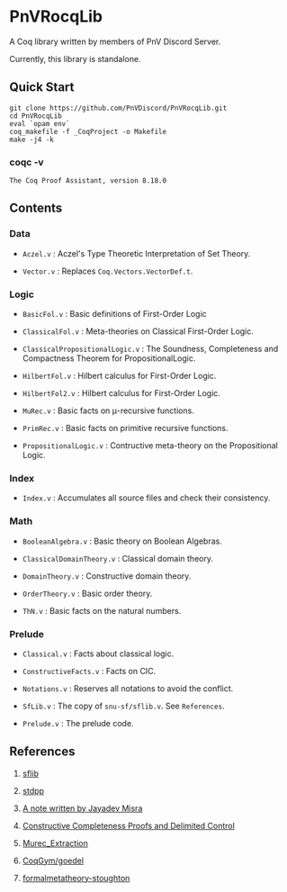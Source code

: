 # PnVRocqLib

A Coq library written by members of PnV Discord Server.

Currently, this library is standalone.

## Quick Start

```
git clone https://github.com/PnVDiscord/PnVRocqLib.git
cd PnVRocqLib
eval `opam env`
coq_makefile -f _CoqProject -o Makefile
make -j4 -k
```

### coqc -v

```
The Coq Proof Assistant, version 8.18.0
```

## Contents

### Data

- `Aczel.v` : Aczel's Type Theoretic Interpretation of Set Theory.

- `Vector.v` : Replaces `Coq.Vectors.VectorDef.t`.

### Logic

- `BasicFol.v` : Basic definitions of First-Order Logic

- `ClassicalFol.v` : Meta-theories on Classical First-Order Logic.

- `ClassicalPropositionalLogic.v` : The Soundness, Completeness and Compactness Theorem for PropositionalLogic.

- `HilbertFol.v` : Hilbert calculus for First-Order Logic.

- `HilbertFol2.v` : Hilbert calculus for First-Order Logic.

- `MuRec.v` : Basic facts on μ-recursive functions.

- `PrimRec.v` : Basic facts on primitive recursive functions.

- `PropositionalLogic.v` : Contructive meta-theory on the Propositional Logic.

### Index

- `Index.v` : Accumulates all source files and check their consistency.

### Math

- `BooleanAlgebra.v` : Basic theory on Boolean Algebras.

- `ClassicalDomainTheory.v` : Classical domain theory.

- `DomainTheory.v` : Constructive domain theory.

- `OrderTheory.v` : Basic order theory.

- `ThN.v` : Basic facts on the natural numbers.

### Prelude

- `Classical.v` : Facts about classical logic.

- `ConstructiveFacts.v` : Facts on CIC.

- `Notations.v` : Reserves all notations to avoid the conflict.

- `SfLib.v` : The copy of `snu-sf/sflib.v`. See `References`.

- `Prelude.v` : The prelude code.

## References

1. [sflib](https://github.com/snu-sf/sflib)

2. [stdpp](https://plv.mpi-sws.org/coqdoc/stdpp)

3. [A note written by Jayadev Misra](https://www.cs.utexas.edu/users/misra/Notes.dir/KnasterTarski.pdf)

4. [Constructive Completeness Proofs and Delimited Control](https://theses.hal.science/pastel-00530424/)

5. [Murec_Extraction](https://github.com/DmxLarchey/Murec_Extraction)

6. [CoqGym/goedel](https://github.com/princeton-vl/CoqGym/tree/master/coq_projects/goedel)

7. [formalmetatheory-stoughton](https://github.com/ernius/formalmetatheory-stoughton)
